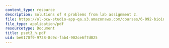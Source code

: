 ```yaml
---
content_type: resource
description: Solutions of 4 problems from lab assignment 2.
file: https://ol-ocw-studio-app-qa.s3.amazonaws.com/courses/6-092-bioinformatics-and-proteomics-january-iap-2005/be6170f997288c9cfab4902ce6f7d025_pset3_h.pdf
file_type: application/pdf
resourcetype: Document
title: pset3_h.pdf
uid: be6170f9-9728-8c9c-fab4-902ce6f7d025
---
```

